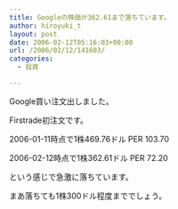 ```yaml
---
title: Googleの株価が362.61まで落ちています。
author: hiroyuki_t
layout: post
date: 2006-02-12T05:16:03+00:00
url: /2006/02/12/141603/
categories:
  - 投資

---
```

<div class="section">
  <p>
    Google買い注文出しました。
  </p>
  
  <p>
    Firstrade初注文です。
  </p>
  
  <p>
  </p>
  
  <p>
    2006-01-11時点で1株469.76ドル PER 103.70
  </p>
  
  <p>
    2006-02-12時点で1株362.61ドル PER 72.20
  </p>
  
  <p>
    という感じで急激に落ちています。
  </p>
  
  <p>
    まあ落ちても1株300ドル程度まででしょう。
  </p>
</div>